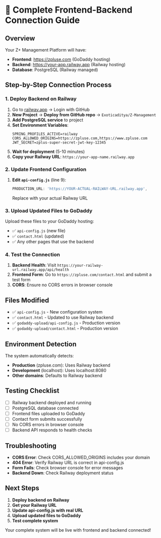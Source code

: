 # 🔗 Complete Frontend-Backend Connection Guide

## Overview
Your Z+ Management Platform will have:
- **Frontend**: https://zpluse.com (GoDaddy hosting)
- **Backend**: https://your-app.railway.app (Railway hosting)
- **Database**: PostgreSQL (Railway managed)

## Step-by-Step Connection Process

### 1. Deploy Backend on Railway
1. Go to [railway.app](https://railway.app) → Login with GitHub
2. **New Project** → **Deploy from GitHub repo** → `Exoticaditya/Z-Management`
3. **Add PostgreSQL service** to project
4. **Set Environment Variables**:
   ```
   SPRING_PROFILES_ACTIVE=railway
   CORS_ALLOWED_ORIGINS=https://zpluse.com,https://www.zpluse.com
   JWT_SECRET=zplus-super-secret-jwt-key-12345
   ```
5. **Wait for deployment** (5-10 minutes)
6. **Copy your Railway URL**: `https://your-app-name.railway.app`

### 2. Update Frontend Configuration
1. **Edit `api-config.js`** (line 9):
   ```javascript
   PRODUCTION_URL: 'https://YOUR-ACTUAL-RAILWAY-URL.railway.app',
   ```
   Replace with your actual Railway URL

### 3. Upload Updated Files to GoDaddy
Upload these files to your GoDaddy hosting:
- ✅ `api-config.js` (new file)
- ✅ `contact.html` (updated)
- ✅ Any other pages that use the backend

### 4. Test the Connection
1. **Backend Health**: Visit `https://your-railway-url.railway.app/api/health`
2. **Frontend Form**: Go to `https://zpluse.com/contact.html` and submit a test form
3. **CORS**: Ensure no CORS errors in browser console

## Files Modified
- ✅ `api-config.js` - New configuration system
- ✅ `contact.html` - Updated to use Railway backend
- ✅ `godaddy-upload/api-config.js` - Production version
- ✅ `godaddy-upload/contact.html` - Production version

## Environment Detection
The system automatically detects:
- **Production** (zpluse.com): Uses Railway backend
- **Development** (localhost): Uses localhost:8080
- **Other domains**: Defaults to Railway backend

## Testing Checklist
- [ ] Railway backend deployed and running
- [ ] PostgreSQL database connected
- [ ] Frontend files uploaded to GoDaddy
- [ ] Contact form submits successfully
- [ ] No CORS errors in browser console
- [ ] Backend API responds to health checks

## Troubleshooting
- **CORS Error**: Check CORS_ALLOWED_ORIGINS includes your domain
- **404 Error**: Verify Railway URL is correct in api-config.js
- **Form Fails**: Check browser console for error messages
- **Backend Down**: Check Railway deployment status

## Next Steps
1. **Deploy backend on Railway**
2. **Get your Railway URL**
3. **Update api-config.js with real URL**
4. **Upload updated files to GoDaddy**
5. **Test complete system**

Your complete system will be live with frontend and backend connected!
